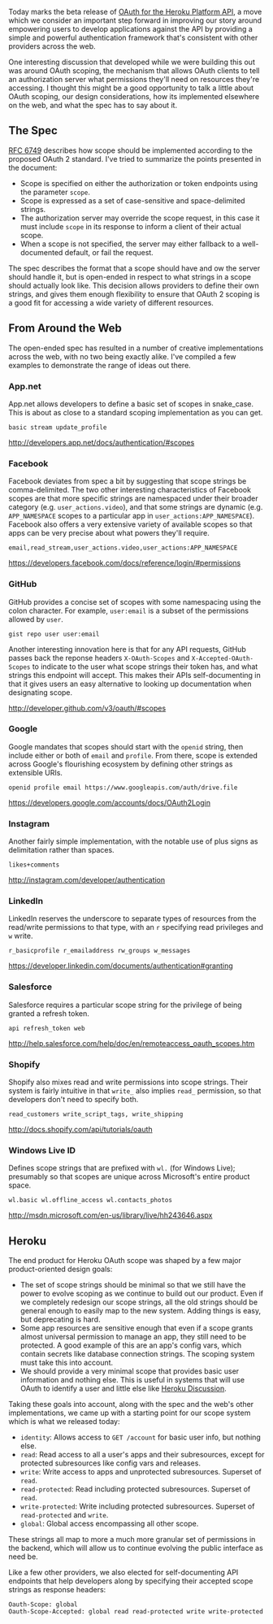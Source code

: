 Today marks the beta release of [OAuth for the Heroku Platform
API](https://blog.heroku.com/archives/2013/7/22/oauth-for-platform-api-in-public-beta),
a move which we consider an important step forward in improving our story
around empowering users to develop applications against the API by providing a
simple and powerful authentication framework that's consistent with other
providers across the web.

One interesting discussion that developed while we were building this out was
around OAuth scoping, the mechanism that allows OAuth clients to tell an
authorization server what permissions they'll need on resources they're
accessing. I thought this might be a good opportunity to talk a little about
OAuth scoping, our design considerations, how its implemented elsewhere on the
web, and what the spec has to say about it.

## The Spec

[RFC 6749](http://tools.ietf.org/html/rfc6749#section-3.3) describes how scope
should be implemented according to the proposed OAuth 2 standard. I've tried to
summarize the points presented in the document:

* Scope is specified on either the authorization or token endpoints using the
  parameter `scope`.
* Scope is expressed as a set of case-sensitive and space-delimited strings.
* The authorization server may override the scope request, in this case it must
  include `scope` in its response to inform a client of their actual scope.
* When a scope is not specified, the server may either fallback to a
  well-documented default, or fail the request.

The spec describes the format that a scope should have and ow the server should
handle it, but is open-ended in respect to what strings in a scope should
actually look like. This decision allows providers to define their own strings,
and gives them enough flexibility to ensure that OAuth 2 scoping is a good fit
for accessing a wide variety of different resources.

## From Around the Web

The open-ended spec has resulted in a number of creative implementations across
the web, with no two being exactly alike. I've compiled a few examples to
demonstrate the range of ideas out there.

### App.net

App.net allows developers to define a basic set of scopes in snake_case. This
is about as close to a standard scoping implementation as you can get.

    basic stream update_profile

http://developers.app.net/docs/authentication/#scopes

### Facebook

Facebook deviates from spec a bit by suggesting that scope strings be
comma-delimited. The two other interesting characteristics of Facebook scopes
are that more specific strings are namespaced under their broader category
(e.g. `user_actions.video`), and that some strings are dynamic (e.g.
`APP_NAMESPACE` scopes to a particular app in `user_actions:APP_NAMESPACE`).
Facebook also offers a very extensive variety of available scopes so that apps
can be very precise about what powers they'll require.

    email,read_stream,user_actions.video,user_actions:APP_NAMESPACE

https://developers.facebook.com/docs/reference/login/#permissions

### GitHub

GitHub provides a concise set of scopes with some namespacing using the colon
character. For example, `user:email` is a subset of the permissions allowed by
`user`.

```
gist repo user user:email
```

Another interesting innovation here is that for any API requests, GitHub passes
back the reponse headers `X-OAuth-Scopes` and `X-Accepted-OAuth-Scopes` to
indicate to the user what scope strings their token has, and what strings this
endpoint will accept. This makes their APIs self-documenting in that it gives
users an easy alternative to looking up documentation when designating scope.

http://developer.github.com/v3/oauth/#scopes

### Google

Google mandates that scopes should start with the `openid` string, then include
either or both of `email` and `profile`. From there, scope is extended across
Google's flourishing ecosystem by defining other strings as extensible URIs.

    openid profile email https://www.googleapis.com/auth/drive.file

https://developers.google.com/accounts/docs/OAuth2Login

### Instagram

Another fairly simple implementation, with the notable use of plus signs as
delimitation rather than spaces.

    likes+comments

http://instagram.com/developer/authentication

### LinkedIn

LinkedIn reserves the underscore to separate types of resources from the
read/write permissions to that type, with an `r` specifying read privileges and
`w` write.

    r_basicprofile r_emailaddress rw_groups w_messages

https://developer.linkedin.com/documents/authentication#granting

### Salesforce

Salesforce requires a particular scope string for the privilege of being
granted a refresh token.

    api refresh_token web

http://help.salesforce.com/help/doc/en/remoteaccess_oauth_scopes.htm

### Shopify

Shopify also mixes read and write permissions into scope strings. Their system
is fairly intuitive in that `write_` also implies `read_` permission, so that
developers don't need to specify both.

    read_customers write_script_tags, write_shipping

http://docs.shopify.com/api/tutorials/oauth

### Windows Live ID

Defines scope strings that are prefixed with `wl.` (for Windows Live);
presumably so that scopes are unique across Microsoft's entire product space.

    wl.basic wl.offline_access wl.contacts_photos

http://msdn.microsoft.com/en-us/library/live/hh243646.aspx

## Heroku

The end product for Heroku OAuth scope was shaped by a few major
product-oriented design goals:

* The set of scope strings should be minimal so that we still have the power to
  evolve scoping as we continue to build out our product. Even if we completely
  redesign our scope strings, all the old strings should be general enough to
  easily map to the new system. Adding things is easy, but deprecating is hard.
* Some app resources are sensitive enough that even if a scope grants almost
  universal permission to manage an app, they still need to be protected. A
  good example of this are an app's config vars, which contain secrets like
  database connection strings. The scoping system must take this into account.
* We should provide a very minimal scope that provides basic user information
  and nothing else. This is useful in systems that will use OAuth to identify a
  user and little else like [Heroku Discussion](https://discussion.heroku.com).

Taking these goals into account, along with the spec and the web's other
implementations, we came up with a starting point for our scope system which is
what we released today:

* `identity`: Allows access to `GET /account` for basic user info, but nothing
  else.
* `read`: Read access to all a user's apps and their subresources, except for
  protected subresources like config vars and releases.
* `write`: Write access to apps and unprotected subresources. Superset of
  `read`.
* `read-protected`: Read including protected subresources. Superset of `read`.
* `write-protected`: Write including protected subresources. Superset of
  `read-protected` and `write`.
* `global`: Global access encompassing all other scope.

These strings all map to more a much more granular set of permissions in the
backend, which will allow us to continue evolving the public interface as need
be.

Like a few other providers, we also elected for self-documenting API endpoints
that help developers along by specifying their accepted scope strings as
response headers:

```
Oauth-Scope: global
Oauth-Scope-Accepted: global read read-protected write write-protected
```
